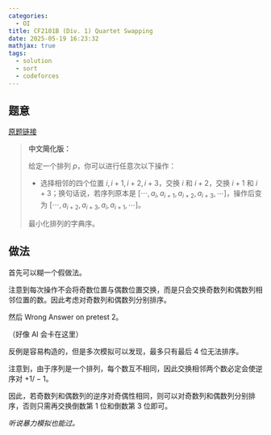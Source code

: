 ```yaml
---
categories:
  - OI
title: CF2101B (Div. 1) Quartet Swapping
date: 2025-05-19 16:23:32
mathjax: true
tags:
  - solution
  - sort
  - codeforces
---
```


## 题意

[原题链接](https://codeforces.com/contest/2101/problem/B)

> **中文简化版：**
>
> 给定一个排列 $p$，你可以进行任意次以下操作：
>
> + 选择相邻的四个位置 $i,i+1,i+2,i+3$，交换 $i$ 和 $i+2$，交换 $i+1$ 和 $i+3$；换句话说，若序列原本是 $[\cdots,a_i,a_{i+1},a_{i+2},a_{i+3},\cdots]$，操作后变为 $[\cdots,a_{i+2},a_{i+3},a_{i},a_{i+1},\cdots]$。
>
> 最小化排列的字典序。

## 做法

首先可以糊一个假做法。

注意到每次操作不会将奇数位置与偶数位置交换，而是只会交换奇数列和偶数列相邻位置的数。因此考虑对奇数列和偶数列分别排序。

然后 Wrong Answer on pretest 2。

（好像 AI 会卡在这里）

反例是容易构造的，但是多次模拟可以发现，最多只有最后 $4$ 位无法排序。

注意到，由于序列是一个排列，每个数互不相同，因此交换相邻两个数必定会使逆序对 $+1/-1$。

因此，若奇数列和偶数列的逆序对奇偶性相同，则可以对奇数列和偶数列分别排序，否则只需再交换倒数第 $1$ 位和倒数第 $3$ 位即可。

*听说暴力模拟也能过。*
